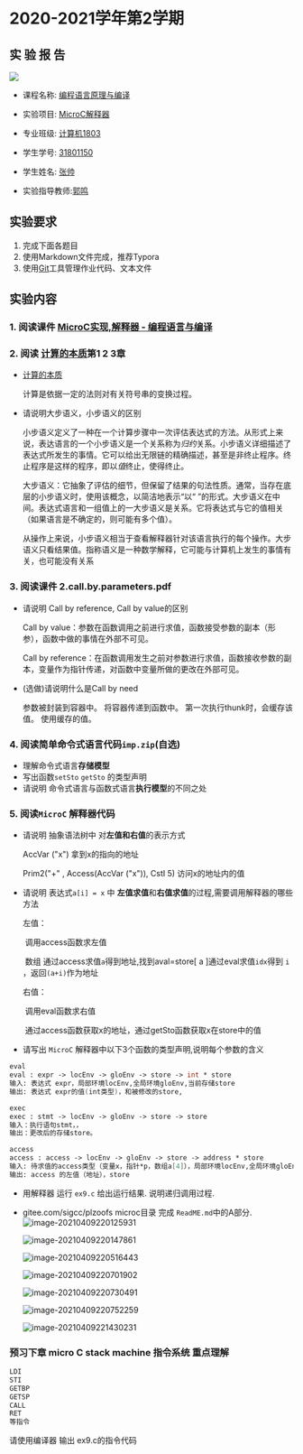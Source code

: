 # 2020-2021学年第2学期

##  实 验 报 告

![](zucc.png)

-   课程名称: <u>编程语言原理与编译</u>

-   实验项目: <u>MicroC解释器</u>

-   专业班级: <u>计算机1803</u>

-   学生学号: <u>31801150</u>

-   学生姓名: <u>张帅</u>

-   实验指导教师:<u>郭鸣</u>

## 实验要求

1. 完成下面各题目
2. 使用Markdown文件完成，推荐Typora
3. 使用[Git](https://learngitbranching.js.org/)工具管理作业代码、文本文件

## 实验内容


### 1. 阅读课件 [MicroC实现,解释器 - 编程语言与编译](http://sigcc.gitee.io/plc2021/#/06/microc.interp)

###  2. 阅读 [计算的本质](https://bb.zucc.edu.cn/bbcswebdav/users/j04014/books/Understanding.Computation)第1 2 3章

- [计算的本质](https://bb.zucc.edu.cn/bbcswebdav/users/j04014/books/Understanding.Computation)

  计算是依据一定的法则对有关符号串的变换过程。

- 请说明大步语义，小步语义的区别

  小步语义定义了一种在一个计算步骤中一次评估表达式的方法。从形式上来说，表达语言的一个小步语义是一个关系称为*归约*关系。小步语义详细描述了表达式所发生的事情。它可以给出无限链的精确描述，甚至是非终止程序。终止程序是这样的程序，即以*值*终止，使得终止。

  大步语义：它抽象了评估的细节，但保留了结果的句法性质。通常，当存在底层的小步语义时，使用该概念，以简洁地表示“以“ ”的形式。大步语义在中间。表达式语言和一组值上的一大步语义是关系。它将表达式与它的值相关（如果语言是不确定的，则可能有多个值）。

  从操作上来说，小步语义相当于查看解释器针对该语言执行的每个操作。大步语义只看结果值。指称语义是一种数学解释，它可能与计算机上发生的事情有关，也可能没有关系

### 3. 阅读课件 2.call.by.parameters.pdf

- 请说明 Call by reference, Call by value的区别

  Call by value：参数在函数调用之前进行求值，函数接受参数的副本（形参），函数中做的事情在外部不可见。

  Call by reference：在函数调用发生之前对参数进行求值，函数接收参数的副本，变量作为指针传递，对函数中变量所做的更改在外部可见。

- (选做)请说明什么是Call by need 

  参数被封装到容器中。
  将容器传递到函数中。
  第一次执行thunk时，会缓存该值。
  使用缓存的值。


### 4. 阅读简单命令式语言代码`imp.zip`(自选)

-   理解命令式语言**存储模型**
-   写出函数`setSto` `getSto` 的类型声明
-   请说明 命令式语言与函数式语言**执行模型**的不同之处

### 5. 阅读`MicroC` 解释器代码

- 请说明 抽象语法树中 对**左值和右值**的表示方式

  AccVar ("x")  拿到x的指向的地址

  Prim2("+" , Access(AccVar ("x")), CstI 5)  访问x的地址内的值

  

- 请说明 表达式`a[i] = x` 中 **左值求值**和**右值求值**的过程,需要调用解释器的哪些方法

  左值：

  ​	调用access函数求左值

  ​	数组 通过access求值`a`得到地址,找到aval=store[ a ]通过eval求值`idx`得到 `i` ，返回`(a+i)`作为地址 

  右值：

  ​	调用eval函数求右值

  ​	通过access函数获取x的地址，通过getSto函数获取x在store中的值

-   请写出 `MicroC` 解释器中以下3个函数的类型声明,说明每个参数的含义

```fsharp
eval
eval : expr -> locEnv -> gloEnv -> store -> int * store
输入: 表达式 expr，局部环境locEnv,全局环境gloEnv,当前存储store
输出: 表达式 expr的值(int类型)，和被修改的store,

exec
exec : stmt -> locEnv -> gloEnv -> store -> store
输入：执行语句stmt，，
输出：更改后的存储store。

access
access : access -> locEnv -> gloEnv -> store -> address * store
输入: 待求值的access类型（变量x，指针*p，数组a[4]），局部环境locEnv,全局环境gloEnv,当前存储store
输出: access 的左值（地址），store
```

-   用解释器 运行 `ex9.c` 给出运行结果. 说明递归调用过程.

- gitee.com/sigcc/plzoofs microc目录 完成 `ReadME.md`中的A部分.
  ![image-20210409220125931](.\img\5.png)
  
  ![image-20210409220147861](.\img\6.png)
  
  ![image-20210409220516443](.\img\7.png)
  
  ![image-20210409220701902](.\img\8.png)
  
  ![image-20210409220730491](.\img\9.png)
  
  ![image-20210409220752259](.\img\10.png)
  
  ![image-20210409221430231](.\img\11.png)
  

###  预习下章 micro C stack machine 指令系统 重点理解

```bash
LDI
STI
GETBP
GETSP
CALL
RET
等指令
```

请使用编译器 输出 ex9.c的指令代码



